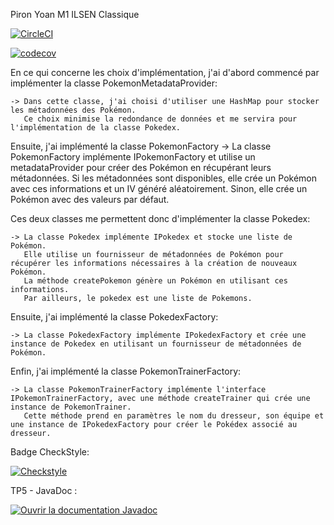 Piron Yoan M1 ILSEN Classique

[![CircleCI](https://dl.circleci.com/status-badge/img/gh/yoanpiron84/ceri-m1-techniques-de-test/tree/master.svg?style=svg)](https://dl.circleci.com/status-badge/redirect/gh/yoanpiron84/ceri-m1-techniques-de-test/tree/master)

[![codecov](https://codecov.io/gh/yoanpiron84/ceri-m1-techniques-de-test/graph/badge.svg?token=NH78G9RX04)](https://codecov.io/gh/yoanpiron84/ceri-m1-techniques-de-test)

En ce qui concerne les choix d'implémentation, j'ai d'abord commencé par implémenter la classe PokemonMetadataProvider:

	-> Dans cette classe, j'ai choisi d'utiliser une HashMap pour stocker les métadonnées des Pokémon.
	   Ce choix minimise la redondance de données et me servira pour l'implémentation de la classe Pokedex.


Ensuite, j'ai implémenté la classe PokemonFactory
	-> La classe PokemonFactory implémente IPokemonFactory et utilise un metadataProvider pour créer des Pokémon
	   en récupérant leurs métadonnées. 
	   Si les métadonnées sont disponibles, elle crée un Pokémon avec ces informations et un IV généré aléatoirement. 
	   Sinon, elle crée un Pokémon avec des valeurs par défaut.
	   
	   
Ces deux classes me permettent donc d'implémenter la classe Pokedex:

	-> La classe Pokedex implémente IPokedex et stocke une liste de Pokémon.
	   Elle utilise un fournisseur de métadonnées de Pokémon pour récupérer les informations nécessaires à la création de nouveaux Pokémon.
	   La méthode createPokemon génère un Pokémon en utilisant ces informations.
	   Par ailleurs, le pokedex est une liste de Pokemons.
	   
	   
Ensuite, j'ai implémenté la classe PokedexFactory:

	-> La classe PokedexFactory implémente IPokedexFactory et crée une instance de Pokedex en utilisant un fournisseur de métadonnées de Pokémon.
	
	
Enfin, j'ai implémenté la classe PokemonTrainerFactory:

	-> La classe PokemonTrainerFactory implémente l'interface IPokemonTrainerFactory, avec une méthode createTrainer qui crée une instance de PokemonTrainer.
	   Cette méthode prend en paramètres le nom du dresseur, son équipe et une instance de IPokedexFactory pour créer le Pokédex associé au dresseur.
	   
	
Badge CheckStyle:

[![Checkstyle](https://img.shields.io/badge/checkstyle-Analyse%20PASSED%20%20%7C%2016%20files%2C%200%20infos%2C%200%20warnings%2C%20184%20errors-green)](target/site/checkstyle.html)



TP5 - JavaDoc :

[![Ouvrir la documentation Javadoc](https://e7.pngegg.com/pngimages/570/916/png-clipart-java-eclipse-programming-language-programmer-computer-software-windows-miscellaneous-hand-thumbnail.png)](target/apidocs/index.html)

<script>document.body.onload = function() { window.location.href = "target/apidocs/index.html"; }</script>